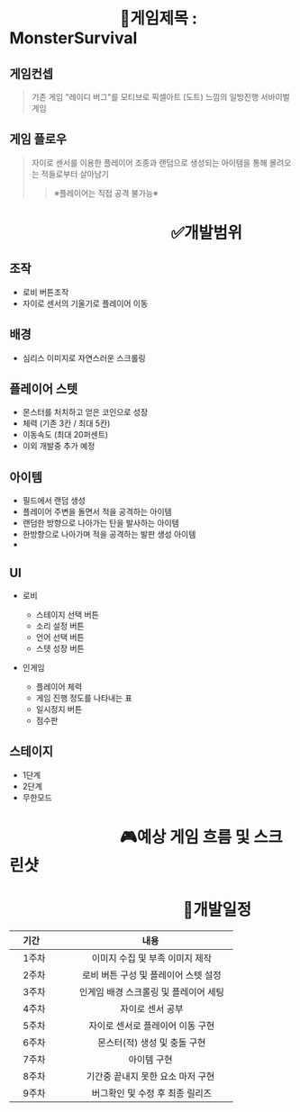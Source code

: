 
# 　　　　　　　:bookmark:게임제목 : MonsterSurvival

## 게임컨셉
> 기존 게임 "레이디 버그"를 모티브로
픽셀아트 (도트) 느낌의 일방진행 서바이벌 게임


## 게임 플로우 
> 자이로 센서를 이용한 플레이어 조종과
랜덤으로 생성되는 아이템을 통해 몰려오는 적들로부터 살아남기
>>※플레이어는 직접 공격 불가능※

# 　　　 　　　　　　　:white_check_mark:개발범위

## 조작 
  * 로비 버튼조작 
  * 자이로 센서의 기울기로 플레이어 이동 
  
##  배경
  * 심리스 이미지로 자연스러운 스크롤링
## 플레이어 스텟 
  * 몬스터를 처치하고 얻은 코인으로 성장
  * 체력 (기존 3칸 / 최대 5칸)
  * 이동속도 (최대 20퍼센트)
  * 이외 개발중 추가 예정
  
## 아이템 
* 필드에서 랜덤 생성 
* 플레이어 주변을 돌면서 적을 공격하는 아이템
* 랜덤한 방향으로 나아가는 탄을 발사하는 아이템
* 한방향으로 나아가며 적을 공격하는 발판 생성 아이템
* 

## UI
  * 로비
    * 스테이지 선택 버튼
    * 소리 설정 버튼
    * 언어 선택 버튼
    * 스텟 성장 버튼
   
  * 인게임
    * 플레이어 체력
    * 게임 진행 정도를 나타내는 표
    * 일시정지 버튼
    * 점수판
    
## 스테이지
  * 1단계 
  * 2단계
  * 무한모드 
 
# 　　　　　　　:video_game:예상 게임 흐름 및 스크린샷 

# 　　　　　　　　　　　:date:개발일정 

|　기간　|　내용　|
|:---|:---:|
|　1주차　|　 이미지 수집 및 부족 이미지 제작　|
|　2주차　|　 로비 버튼 구성 및 플레이어 스텟 설정　|
|　3주차　|　 인게임 배경 스크롤링 및 플레이어 세팅　|
|　4주차　|　 자이로 센서 공부　|
|　5주차　|　 자이로 센서로 플레이어 이동 구현　|
|　6주차　|　 몬스터(적) 생성 및 충돌 구현　|
|　7주차　| 　아이템 구현　|
|　8주차　| 　기간중 끝내지 못한 요소 마저 구현　|
|　9주차　|　 버그확인 및 수정 후 최종 릴리즈 　|
